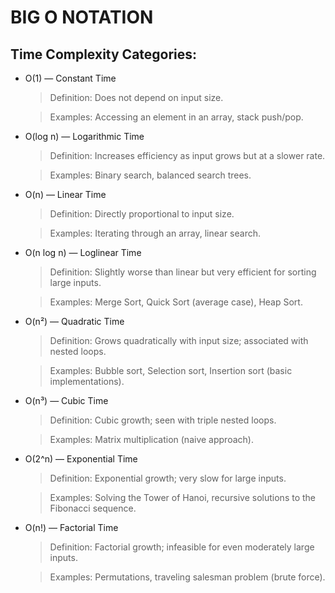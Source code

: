 # BIG O NOTATION

## Time Complexity Categories:

- O(1) — Constant Time

  > Definition: Does not depend on input size.

  > Examples:
  > Accessing an element in an array, stack push/pop.

- O(log n) — Logarithmic Time

  > Definition: Increases efficiency as input grows but at a slower rate.

  > Examples:
  > Binary search, balanced search trees.

- O(n) — Linear Time

  > Definition: Directly proportional to input size.

  > Examples:
  > Iterating through an array, linear search.

- O(n log n) — Loglinear Time

  > Definition: Slightly worse than linear but very efficient for sorting large inputs.

  > Examples:
  > Merge Sort, Quick Sort (average case), Heap Sort.

- O(n²) — Quadratic Time

  > Definition: Grows quadratically with input size; associated with nested loops.

  > Examples:
  > Bubble sort, Selection sort, Insertion sort (basic implementations).

- O(n³) — Cubic Time

  > Definition: Cubic growth; seen with triple nested loops.

  > Examples:
  > Matrix multiplication (naive approach).

- O(2^n) — Exponential Time

  > Definition: Exponential growth; very slow for large inputs.

  > Examples:
  > Solving the Tower of Hanoi, recursive solutions to the Fibonacci sequence.

- O(n!) — Factorial Time

  > Definition: Factorial growth; infeasible for even moderately large inputs.

  > Examples:
  > Permutations, traveling salesman problem (brute force).
